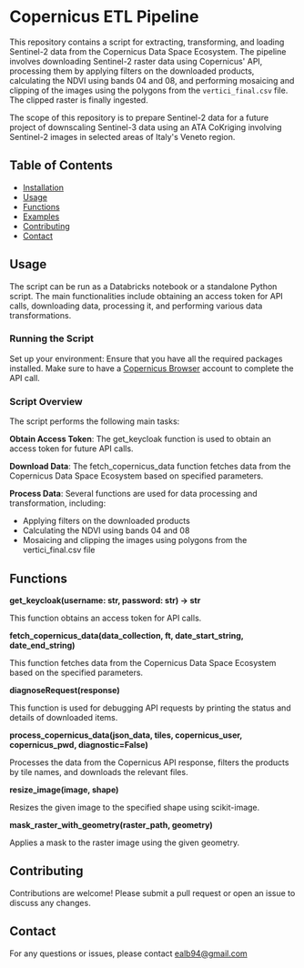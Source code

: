 # Copernicus ETL Pipeline

This repository contains a script for extracting, transforming, and loading Sentinel-2 data from the Copernicus Data Space Ecosystem. The pipeline involves downloading Sentinel-2 raster data using Copernicus' API, processing them by applying filters on the downloaded products, calculating the NDVI using bands 04 and 08, and performing mosaicing and clipping of the images using the polygons from the `vertici_final.csv` file. The clipped raster is finally ingested.

The scope of this repository is to prepare Sentinel-2 data for a future project of downscaling Sentinel-3 data using an ATA CoKriging involving Sentinel-2 images in selected areas of Italy's Veneto region.

## Table of Contents
- [Installation](#installation)
- [Usage](#usage)
- [Functions](#functions)
- [Examples](#examples)
- [Contributing](#contributing)
- [Contact](#contact)

## Usage
The script can be run as a Databricks notebook or a standalone Python script. The main functionalities include obtaining an access token for API calls, downloading data, processing it, and performing various data transformations.

### Running the Script
Set up your environment: Ensure that you have all the required packages installed. Make sure to have a [Copernicus Browser]([url](https://browser.dataspace.copernicus.eu/)) account to complete the API call.

### Script Overview
The script performs the following main tasks:

**Obtain Access Token**: The get_keycloak function is used to obtain an access token for future API calls.

**Download Data**: The fetch_copernicus_data function fetches data from the Copernicus Data Space Ecosystem based on specified parameters.

**Process Data**: Several functions are used for data processing and transformation, including:
- Applying filters on the downloaded products
- Calculating the NDVI using bands 04 and 08
- Mosaicing and clipping the images using polygons from the vertici_final.csv file

## Functions
**get_keycloak(username: str, password: str) -> str**

This function obtains an access token for API calls.

**fetch_copernicus_data(data_collection, ft, date_start_string, date_end_string)**

This function fetches data from the Copernicus Data Space Ecosystem based on the specified parameters.

**diagnoseRequest(response)**

This function is used for debugging API requests by printing the status and details of downloaded items.

**process_copernicus_data(json_data, tiles, copernicus_user, copernicus_pwd, diagnostic=False)**

Processes the data from the Copernicus API response, filters the products by tile names, and downloads the relevant files.

**resize_image(image, shape)**

Resizes the given image to the specified shape using scikit-image.

**mask_raster_with_geometry(raster_path, geometry)**

Applies a mask to the raster image using the given geometry.

## Contributing
Contributions are welcome! Please submit a pull request or open an issue to discuss any changes.

## Contact
For any questions or issues, please contact ealb94@gmail.com

